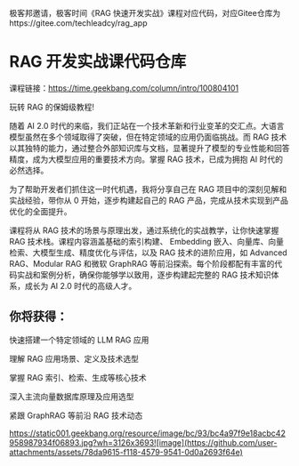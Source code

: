 极客邦邀请，极客时间《RAG 快速开发实战》课程对应代码，对应Gitee仓库为https://gitee.com/techleadcy/rag_app

# RAG 开发实战课代码仓库

课程链接：https://time.geekbang.com/column/intro/100804101

玩转 RAG 的保姆级教程!

随着 AI 2.0 时代的来临，我们正站在一个技术革新和行业变革的交汇点。大语言模型虽然在多个领域取得了突破，但在特定领域的应用仍面临挑战。而 RAG 技术以其独特的能力，通过整合外部知识库与文档，显著提升了模型的专业性能和回答精度，成为大模型应用的重要技术方向。掌握 RAG 技术，已成为拥抱 AI 时代的必然选择。

为了帮助开发者们抓住这一时代机遇，我将分享自己在 RAG 项目中的深刻见解和实战经验，带你从 0 开始，逐步构建起自己的 RAG 产品，完成从技术实现到产品优化的全面提升。

课程将从 RAG 技术的场景与原理出发，通过系统化的实战教学，让你快速掌握 RAG 技术栈。课程内容涵盖基础的索引构建、 Embedding 嵌入、向量库、向量检索、大模型生成、精度优化与评估，以及 RAG 技术的进阶应用，如 Advanced RAG、Modular RAG 和微软 GraphRAG 等前沿探索。每个阶段都配有丰富的代码实战和案例分析，确保你能够学以致用，逐步构建起完整的 RAG 技术知识体系，成长为 AI 2.0 时代的高级人才。

## 你将获得：

快速搭建一个特定领域的 LLM RAG 应用

理解 RAG 应用场景、定义及技术选型

掌握 RAG 索引、检索、生成等核心技术

深入主流向量数据库原理及应用选型

紧跟 GraphRAG 等前沿 RAG 技术动态

https://static001.geekbang.org/resource/image/bc/93/bc4a97f9e18acbc42958987934f06893.jpg?wh=3126x3693![image](https://github.com/user-attachments/assets/78da9615-f118-4579-9541-0d0a2693f64e)
